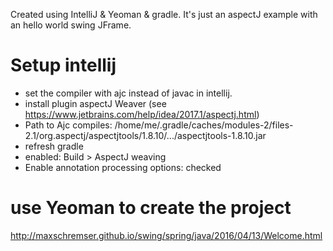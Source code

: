 Created using IntelliJ & Yeoman & gradle. It's just an aspectJ example with an hello world swing JFrame. 

# Setup intellij
- set the compiler with ajc instead of javac in intellij.
- install plugin aspectJ Weaver (see https://www.jetbrains.com/help/idea/2017.1/aspectj.html)
- Path to Ajc compiles: /home/me/.gradle/caches/modules-2/files-2.1/org.aspectj/aspectjtools/1.8.10/.../aspectjtools-1.8.10.jar
- refresh gradle
- enabled: Build > AspectJ weaving
- Enable annotation processing options: checked

# use Yeoman to create the project
http://maxschremser.github.io/swing/spring/java/2016/04/13/Welcome.html